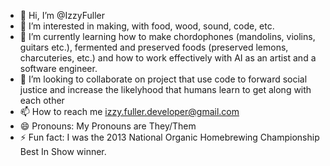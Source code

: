 - 👋 Hi, I’m @IzzyFuller
- 👀 I’m interested in making, with food, wood, sound, code, etc.
- 🌱 I’m currently learning how to make chordophones (mandolins, violins, guitars etc.), fermented and preserved foods (preserved lemons, charcuteries, etc.) and how to work effectively with AI as an artist and a software engineer.
- 💞️ I’m looking to collaborate on project that use code to forward social justice and increase the likelyhood that humans learn to get along with each other
- 📫 How to reach me izzy.fuller.developer@gmail.com
- 😄 Pronouns: My Pronouns are They/Them
- ⚡ Fun fact: I was the 2013 National Organic Homebrewing Championship Best In Show winner.

<!---
IzzyFuller/IzzyFuller is a ✨ special ✨ repository because its `README.md` (this file) appears on your GitHub profile.
You can click the Preview link to take a look at your changes.
--->

